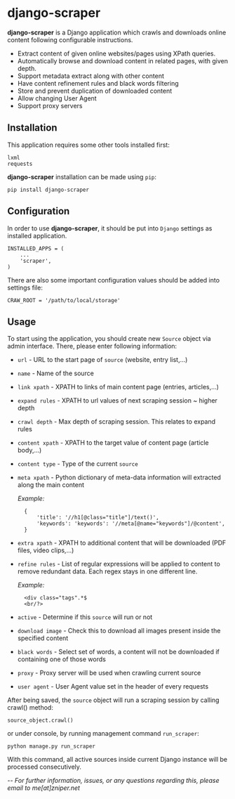 django-scraper
==============

**django-scraper** is a Django application which crawls and downloads online content following configurable instructions.

* Extract content of given online websites/pages using XPath queries.
* Automatically browse and download content in related pages, with given depth.
* Support metadata extract along with other content
* Have content refinement rules and black words filtering
* Store and prevent duplication of downloaded content
* Allow changing User Agent
* Support proxy servers

Installation
------------
This application requires some other tools installed first:
    
    lxml
    requests

**django-scraper** installation can be made using `pip`:

    pip install django-scraper
    
Configuration
-------------
In order to use **django-scraper**, it should be put into `Django` settings as installed application.
    
    INSTALLED_APPS = (
        ...
        'scraper',
    )
    
There are also some important configuration values should be added into settings file:

    CRAW_ROOT = '/path/to/local/storage'
    
Usage
-----
To start using the application, you should create new `Source` object via admin interface. There, please enter following information:
    
* `url` - URL to the start page of `source` (website, entry list,...)
* `name` - Name of the source
* `link xpath` - XPATH to links of main content page (entries, articles,...)
* `expand rules` - XPATH to url values of next scraping session ~ higher depth
* `crawl depth` - Max depth of scraping session. This relates to expand rules
* `content xpath` - XPATH to the target value of content page (article body,...)
* `content type` - Type of the current `source`
* `meta xpath` - Python dictionary of meta-data information will extracted along the main content

    *Example:*
        
        {
            'title': '//h1[@class="title"]/text()',
            'keywords': 'keywords': '//meta[@name="keywords"]/@content',
        }
* `extra xpath` - XPATH to additional content that will be downloaded (PDF files, video clips,...)
* `refine rules` - List of regular expressions will be applied to content to remove redundant data. Each regex stays in one different line.

    *Example:*
        
        <div class="tags".*$
        <br/?>

* `active` - Determine if this `source` will run or not
* `download image` - Check this to download all images present inside the specified content
* `black words` - Select set of words, a content will not be downloaded if containing one of those words
* `proxy` - Proxy server will be used when crawling current source
* `user agent` - User Agent value set in the header of every requests

After being saved, the `source` object will run a scraping session by calling crawl() method:

    source_object.crawl()

or under console, by running management command `run_scraper`:
    
    python manage.py run_scraper
    
With this command, all active sources inside current Django instance will be processed consecutively.

--
*For further information, issues, or any questions regarding this, please email to me[at]zniper.net*
